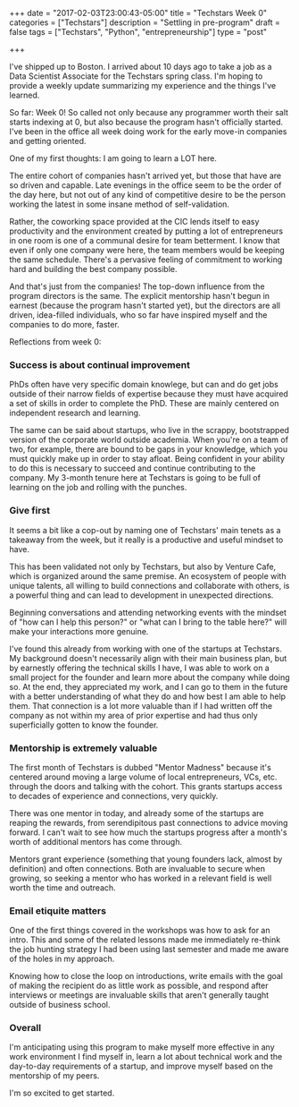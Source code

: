 +++
date = "2017-02-03T23:00:43-05:00"
title = "Techstars Week 0"
categories = ["Techstars"]
description = "Settling in pre-program"
draft = false
tags = ["Techstars", "Python", "entrepreneurship"]
type = "post"

+++

I've shipped up to Boston. I arrived about 10 days ago to take a job as a Data Scientist Associate
for the Techstars spring class. I'm hoping to provide a weekly update summarizing
my experience and the things I've learned. 

So far: Week 0! So called not only because any programmer worth their salt
starts indexing at 0, but also because the program hasn't officially started.
I've been in the office all week doing work for the early move-in companies
and getting oriented. 

One of my first thoughts: I am going to learn a LOT here. 

The entire cohort of companies hasn't arrived yet, but those that have are so 
driven and capable. Late evenings in the office seem to be the order of the day 
here, but not out of any kind of competitive desire to be the person working the
latest in some insane method of self-validation. 

Rather, the coworking space provided
at the CIC lends itself to easy productivity and the environment created by putting
a lot of entrepreneurs in one room is one of a communal desire for team betterment.
I know that even if only one company were here, the team members would be keeping 
the same schedule. There's a pervasive feeling of commitment to working hard and 
building the best company possible. 

And that's just from the companies! The top-down influence from the program directors
is the same. The explicit mentorship hasn't begun in earnest (because the program 
hasn't started yet), but the directors are all driven, idea-filled individuals,
who so far have inspired myself and the companies to do more, faster. 

Reflections from week 0:

### Success is about continual improvement

PhDs often have very specific domain knowlege, but can and do get jobs outside of 
their narrow fields of expertise because they must have acquired a set of 
skills in order to complete the PhD. These are mainly centered on independent research and 
learning. 

The same can be said about startups, who live in the scrappy, bootstrapped version of 
the corporate world outside academia. When you're on a team of two, for example,
there are bound to be gaps in your knowledge, which you must quickly
make up in order to stay afloat. Being confident in your ability to do this is 
necessary to succeed and continue contributing to the company. My 3-month tenure
here at Techstars is going to be full of learning on the job and rolling with the 
punches. 

### Give first

It seems a bit like a cop-out by naming one of Techstars' main tenets as a 
takeaway from the week, but it really is a productive and useful mindset to have.   

This has been validated not only by Techstars, but also by Venture Cafe, which is
organized around the same premise. An ecosystem of people with unique talents, all 
willing to build connections and collaborate with others, is 
a powerful thing and can lead to development in unexpected directions. 

Beginning conversations and attending networking events with the mindset of "how can I help 
this person?" or "what can I bring to the table here?" will make your interactions
more genuine. 

I've found this already from working with one of the startups at Techstars.
My background doesn't necessarily align with their main business plan, but by earnestly
offering the technical skills I have, I was able to work on a small project for the 
founder and learn more about the company while doing so. At the end, they appreciated
my work, and I can go to them in the future with a better understanding of what they
do and how best I am able to help them. That connection is a lot more valuable than 
if I had written off the company as not within my area of prior expertise and had 
thus only superficially gotten to know the founder.

### Mentorship is extremely valuable

The first month of Techstars is dubbed "Mentor Madness" because it's centered around
moving a large volume of local entrepreneurs, VCs, etc. through the doors and talking
with the cohort. This grants startups access to decades of experience and connections, 
very quickly.

There was one mentor in today, and already some of the startups are reaping the rewards,
from serendipitous past connections to advice moving forward. I can't wait to see 
how much the startups progress after a month's worth of additional mentors has come through. 

Mentors grant experience (something that young founders lack, almost by definition) and
often connections. Both are invaluable to secure when growing, so seeking a mentor who has
worked in a relevant field is well worth the time and outreach.

### Email etiquite matters

One of the first things covered in the workshops was how to ask for an intro. This and
some of the related lessons made me immediately re-think the job hunting strategy I had 
been using last semester and made me aware of the holes in my approach.

Knowing how to close the loop on introductions, write emails with the goal of making
the recipient do as little work as possible, and respond after interviews or meetings
are invaluable skills that aren't generally taught outside of business school.

### Overall 

I'm anticipating using this program to make myself more effective in 
any work environment I find myself in, learn a lot about technical work and the day-to-day
requirements of a startup, and improve myself based on the mentorship of my peers.

I'm so excited to get started.

